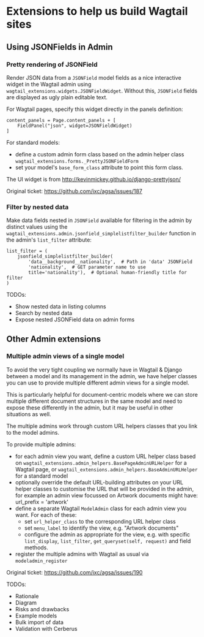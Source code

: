 Extensions to help us build Wagtail sites
=========================================


Using JSONFields in Admin
-------------------------

### Pretty rendering of JSONField

Render JSON data from a `JSONField` model fields as a nice interactive widget
in the Wagtail admin using `wagtail_extensions.widgets.JSONFieldWidget`.
Without this, `JSONField` fields are displayed as ugly plain editable text.

For Wagtail pages, specify this widget directly in the panels definition:

    content_panels = Page.content_panels + [
        FieldPanel("json", widget=JSONFieldWidget)
    ]

For standard models:

* define a custom admin form class based on the admin helper class
  `wagtail_extensions.forms._PrettyJSONFieldForm`
* set your model's `base_form_class` attribute to point this form class.

The UI widget is from http://kevinmickey.github.io/django-prettyjson/

Original ticket: https://github.com/ixc/agsa/issues/187

### Filter by nested data

Make data fields nested in `JSONField` available for filtering in the admin
by distinct values using the
`wagtail_extensions.admin.jsonfield_simplelistfilter_builder` function in
the admin's `list_filter` attribute:

    list_filter = (
        jsonfield_simplelistfilter_builder(
            'data__background__nationality',  # Path in 'data' JSONField
            'nationality',  # GET parameter name to use
            title='nationality'),  # Optional human-friendly title for filter
    )



TODOs:

* Show nested data in listing columns
* Search by nested data
* Expose nested JSONField data on admin forms


Other Admin extensions
----------------------

### Multiple admin views of a single model

To avoid the very tight coupling we normally have in Wagtail & Django between
a model and its management in the admin, we have helper classes you can use
to provide multiple different admin views for a single model.

This is particularly helpful for document-centric models where we can store
multiple different document structures in the same model and need to expose
these differently in the admin, but it may be useful in other situations as
well.

The multiple admins work through custom URL helpers classes that you link
to the model admins.

To provide multiple admins:

* for each admin view you want, define a custom URL helper class based on
  `wagtail_extensions.admin_helpers.BasePageAdminURLHelper` for a Wagtail
  page, or `wagtail_extensions.admin_helpers.BaseAdminURLHelper` for a
  standard model
* optionally override the default URL-building attributes on your URL helper
  classes to customise the URL that will be provided in the admin, for example
  an admin view focussed on Artwork documents might have:
      url_prefix = 'artwork'
* define a separate Wagtail `ModelAdmin` class for each admin view you want.
  For each of these:
  * set `url_helper_class` to the corresponding URL helper class
  * set `menu_label` to identify the view, e.g. "Artwork documents"
  * configure the admin as appropriate for the view, e.g. with specific
    `list_display`, `list_filter`, `get_queryset(self, request)` and
    field methods.
* register the multiple admins with Wagtail as usual via
  `modeladmin_register`

Original ticket: https://github.com/ixc/agsa/issues/190



TODOs:

* Rationale
* Diagram
* Risks and drawbacks
* Example models
* Bulk import of data
* Validation with Cerberus
